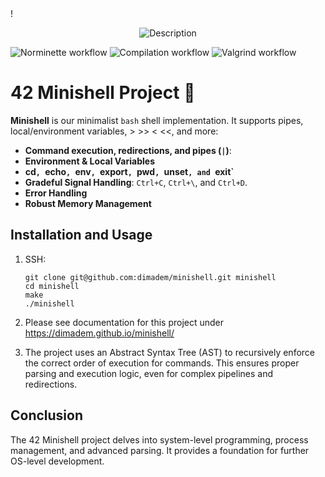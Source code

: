 <!-- [image](https://github.com/user-attachments/assets/4e173ce6-fd1d-49a4-8515-9a918f0f8a9d) -->!

<!-- Centered image -->
<p align="center">
  <img src="https://github.com/user-attachments/assets/4e173ce6-fd1d-49a4-8515-9a918f0f8a9d" alt="Description">
</p>


![Norminette workflow](https://github.com/dimadem/minishell/actions/workflows/norminette.yml/badge.svg)
![Compilation workflow](https://github.com/dimadem/minishell/actions/workflows/compile.yml/badge.svg)
![Valgrind workflow](https://github.com/dimadem/minishell/actions/workflows/valgrind.yml/badge.svg)


# 42 Minishell Project 🐚

**Minishell** is our minimalist `bash` shell implementation. It supports pipes, local/environment variables, > >> < <<, and more:

- **Command execution, redirections, and pipes (`|`)**: 
- **Environment & Local Variables**
- **cd`, `echo`, `env`, `export`, `pwd`, `unset`, and `exit`**
- **Gradeful Signal Handling**: `Ctrl+C`, `Ctrl+\`, and `Ctrl+D`.
- **Error Handling**
- **Robust Memory Management**

## Installation and Usage

1. SSH:
   ```
   git clone git@github.com:dimadem/minishell.git minishell
   cd minishell
   make
   ./minishell
   ```
2. Please see documentation for this project under https://dimadem.github.io/minishell/

3. The project uses an Abstract Syntax Tree (AST) to recursively enforce the correct order of execution for commands. This ensures proper parsing and execution logic, even for complex pipelines and redirections.

## Conclusion

The 42 Minishell project delves into system-level programming, process management, and advanced parsing. It provides a foundation for further OS-level development.
